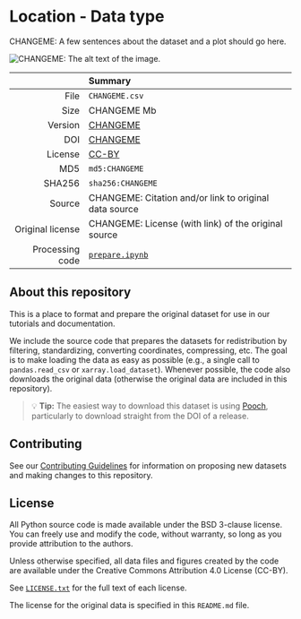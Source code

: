 <!--
This is a template for datasets in the Fatiando a Terra collection.

When adding a new dataset, fill out the information below. Search for all
instances of "CHANGEME" and replace with the relevant information.

You probably also want to edit the conda environment.yml file to give the
environment a new name and add/remove dependencies.

You can delete this comment once done.
-->

# Location - Data type

CHANGEME: A few sentences about the dataset and a plot should go here.

![CHANGEME: The alt text of the image.](CHANGEME)

| | Summary |
|--:|:--|
| File | `CHANGEME.csv` |
| Size | CHANGEME Mb |
| Version | [CHANGEME](https://github.com/fatiando-data/CHANGEME/releases/latest) |
| DOI | [CHANGEME](https://doi.org/CHANGEME) |
| License | [CC-BY](https://creativecommons.org/licenses/by/4.0/) |
| MD5 | `md5:CHANGEME` |
| SHA256 | `sha256:CHANGEME` |
| Source | CHANGEME: Citation and/or link to original data source |
| Original license | CHANGEME: License (with link) of the original source |
| Processing code | [`prepare.ipynb`](https://nbviewer.org/github/fatiando-data/CHANGEME/blob/main/prepare.ipynb) |

## About this repository

This is a place to format and prepare the original dataset for use in our
tutorials and documentation.

We include the source code that prepares the datasets for redistribution by
filtering, standardizing, converting coordinates, compressing, etc.
The goal is to make loading the data as easy as possible (e.g., a single call
to `pandas.read_csv` or `xarray.load_dataset`).
Whenever possible, the code also downloads the original data (otherwise the
original data are included in this repository).

> 💡 **Tip:** The easiest way to download this dataset is using
> [Pooch](https://www.fatiando.org/pooch), particularly to download straight
> from the DOI of a release.

## Contributing

See our [Contributing Guidelines][contrib] for information on proposing new
datasets and making changes to this repository.

## License

All Python source code is made available under the BSD 3-clause license. You
can freely use and modify the code, without warranty, so long as you provide
attribution to the authors.

Unless otherwise specified, all data files and figures created by the code are
available under the Creative Commons Attribution 4.0 License (CC-BY).

See [`LICENSE.txt`](LICENSE.txt) for the full text of each license.

The license for the original data is specified in this `README.md` file.


[contrib]: https://github.com/fatiando-data/.github/blob/main/CONTRIBUTING.md
